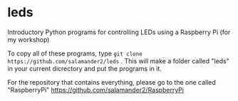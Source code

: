leds
====

Introductory Python programs for controlling LEDs using a Raspberry Pi (for my workshop)

To copy all of these programs, type `git clone https://github.com/salamander2/leds` . This will make a folder called "leds" in your current dicrectory and put the programs in it.

For the repository that contains everything, please go to the one called "RaspberryPi" https://github.com/salamander2/RaspberryPi
